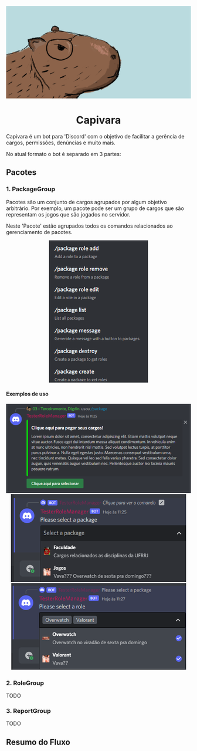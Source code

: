 <div align="center">
    <img src="./docs/capybara-banner.png" alt="Banner">
</div>

<h1 align="center">Capivara</h1>


Capivara é um bot para 'Discord' com o objetivo de facilitar a gerência de cargos, permissões, denúncias e muito mais.


No atual formato o bot é separado em 3 partes:

## Pacotes

### 1. PackageGroup

Pacotes são um conjunto de cargos agrupados por algum objetivo arbitrário. 
Por exemplo, um pacote pode ser um grupo de cargos que são representam os jogos que são jogados no servidor.

Neste 'Pacote' estão agrupados todos os comandos relacionados ao gerenciamento de pacotes.

<div align="center">
    <img src="./docs/package-commands.png" alt="Banner">
</div>

#### Exemplos de uso

<div align="center">
    <img src="./docs/package-message.png">
</div>

<div align="center">
    <img src="./docs/package-packages.png">
</div>

<div align="center">
    <img src="./docs/package-roles.png">
</div>


### 2. RoleGroup

TODO


### 3. ReportGroup

TODO

## Resumo do Fluxo



